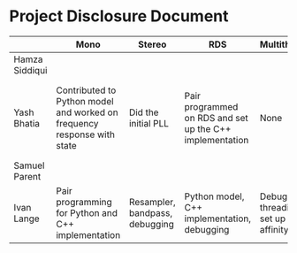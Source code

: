 # Project Disclosure Document

|    | Mono | Stereo | RDS | Multithreading | Other
|----|------|--------|-----|---------------|------
| Hamza Siddiqui | | | |
| Yash Bhatia | Contributed to Python model and worked on frequency response with state | Did the initial PLL | Pair programmed on RDS and set up the C++ implementation | None | Wrote notes and internal reference for the group
| Samuel Parent | | | |
| Ivan Lange | Pair programming for Python and C++ implementation | Resampler, bandpass, debugging| Python model, C++ implementation, debugging | Debug threading and set up CPU affinity | Mode parsing |